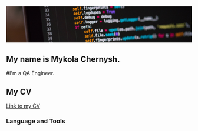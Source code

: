 [![Header](https://github.com/qaMykolaChernysh/Mykola_Chernysh/blob/main/CHp.jpg)]()
## My name is Mykola Chernysh.
#I'm a QA Engineer.

## My CV
[Link to my CV](https://github.com/qaMykolaChernysh/Mykola_Chernysh/blob/main/%5BCV%5DQA_MYKOLA_CHERNYSH.en.pdf)

### Language and Tools
